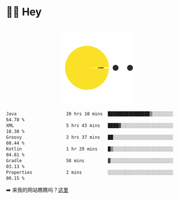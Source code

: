 
# 👋🏻 Hey
<div align="center">
	<br>
	<img src="https://raw.githubusercontent.com/Aniket965/Aniket965/master/pacman.svg?sanitize=true" width="200" height="200">
	<br>
</div>

<!--START_SECTION:waka-->

```text
Java                   20 hrs 10 mins  ████████████████▒░░░░░░░░   64.78 %
XML                    5 hrs 43 mins   ████▓░░░░░░░░░░░░░░░░░░░░   18.38 %
Groovy                 2 hrs 37 mins   ██░░░░░░░░░░░░░░░░░░░░░░░   08.44 %
Kotlin                 1 hr 29 mins    █▒░░░░░░░░░░░░░░░░░░░░░░░   04.81 %
Gradle                 58 mins         ▓░░░░░░░░░░░░░░░░░░░░░░░░   03.13 %
Properties             2 mins          ░░░░░░░░░░░░░░░░░░░░░░░░░   00.15 %
```

<!--END_SECTION:waka-->

 ➡️  来我的网站瞧瞧吗？[这里](https://www.shaolongfei.com)
